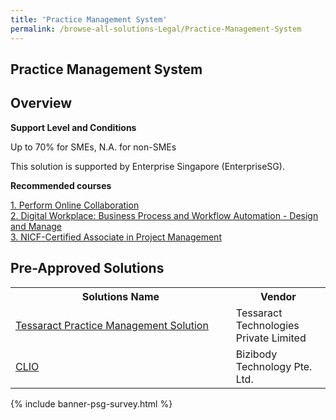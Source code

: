 ```yaml
---
title: 'Practice Management System'
permalink: /browse-all-solutions-Legal/Practice-Management-System
---
```


## Practice Management System
## Overview

**Support Level and Conditions**

Up to 70% for SMEs, N.A. for non-SMEs

This solution is supported by Enterprise Singapore (EnterpriseSG).

**Recommended courses**



<a href='https://sfec.enterprisejobskills.gov.sg/Course_Internet/CourseDetail.aspx?CoursesReferenceNumber=TGS-2020506177'  target='_blank' rel='noopener'>1. Perform Online Collaboration</a><br>
<a href='https://sfec.enterprisejobskills.gov.sg/Course_Internet/CourseDetail.aspx?CoursesReferenceNumber=TGS-2022014139'  target='_blank' rel='noopener'>2. Digital Workplace: Business Process and Workflow Automation - Design and Manage</a><br>
<a href='https://sfec.enterprisejobskills.gov.sg/Course_Internet/CourseDetail.aspx?CoursesReferenceNumber=TGS-2019501791'  target='_blank' rel='noopener'>3. NICF-Certified Associate in Project Management </a><br>

## Pre-Approved Solutions

<table>
<tr>
<th style='width: auto;'><b>Solutions Name</b></th>
<th style='width: 30%;'><b>Vendor</b></th>
</tr>
<tr>
<td><a href='/productivity-solutions-grant/solutionrepo/solution3290' target='_blank'>Tessaract Practice Management Solution</a><br></td>
<td>Tessaract Technologies Private Limited</td>
</tr>
<tr>
<td><a href='/productivity-solutions-grant/solutionrepo/solution3299' target='_blank'>CLIO</a><br></td>
<td>Bizibody Technology Pte. Ltd.</td>
</tr>
</table>

{% include banner-psg-survey.html %}
